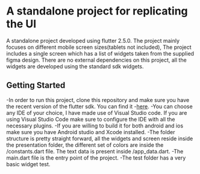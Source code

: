 # A standalone project for replicating the UI

A standalone project developed using flutter 2.5.0. The project mainly focuses on different mobile screen sizes(tablets not included), The project includes a single screen which has a list of widgets taken from the supplied figma design. There are no external dependencies on this project, all the widgets are developed using the standard sdk widgets.

## Getting Started

-In order to run this project, clone this repository and make sure you have the recent version of the flutter sdk. You can find it -[here](https://flutter.dev/docs/get-started/install).
-You can choose any IDE of your choice, I have made use of Visual Studio code. If you are using Visual Studio Code make sure to configure the IDE with all the necessary plugins.
-If you are willing to build it for both android and ios make sure you have Android studio and Xcode installed.
-The folder structure is pretty straight forward, all the widgets and screen reside inside the presentation folder, the different set of colors are inside the /constants.dart file. The text data is present inside /app_data.dart.
-The main.dart file is the entry point of the project.
-The test folder has a very basic widget test.


